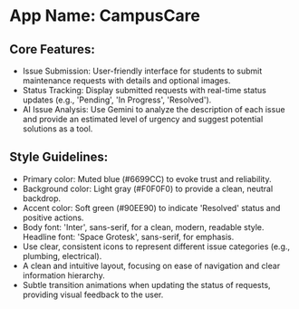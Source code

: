# **App Name**: CampusCare

## Core Features:

- Issue Submission: User-friendly interface for students to submit maintenance requests with details and optional images.
- Status Tracking: Display submitted requests with real-time status updates (e.g., 'Pending', 'In Progress', 'Resolved').
- AI Issue Analysis: Use Gemini to analyze the description of each issue and provide an estimated level of urgency and suggest potential solutions as a tool.

## Style Guidelines:

- Primary color: Muted blue (#6699CC) to evoke trust and reliability.
- Background color: Light gray (#F0F0F0) to provide a clean, neutral backdrop.
- Accent color: Soft green (#90EE90) to indicate 'Resolved' status and positive actions.
- Body font: 'Inter', sans-serif, for a clean, modern, readable style. Headline font: 'Space Grotesk', sans-serif, for emphasis.
- Use clear, consistent icons to represent different issue categories (e.g., plumbing, electrical).
- A clean and intuitive layout, focusing on ease of navigation and clear information hierarchy.
- Subtle transition animations when updating the status of requests, providing visual feedback to the user.